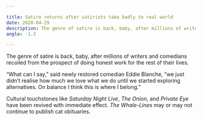 ```yaml
---

title: Satire returns after satirists take badly to real world
date: 2020-04-29
description: The genre of satire is back, baby, after millions of writers and comedians recoiled from the prospect of doing honest work for the rest of their lives.
angle: -1.3

---
```


The genre of satire is back, baby, after millions of writers and comedians recoiled from the prospect of doing honest work for the rest of their lives.

“What can I say,” said newly restored comedian Eddie Blanche, “we just didn’t realise how much we love what we do until we started exploring alternatives. On balance I think this is where I belong.”

Cultural touchstones like *Saturday Night Live*, *The Onion*, and *Private Eye* have been revived with immediate effect. *The Whale-Lines* may or may not continue to publish cat obituaries.